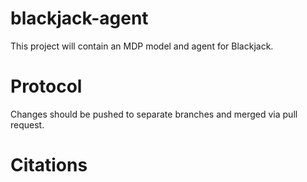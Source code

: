# blackjack-agent
This project will contain an MDP model and agent for Blackjack.

# Protocol
Changes should be pushed to separate branches and merged via pull request.

# Citations
